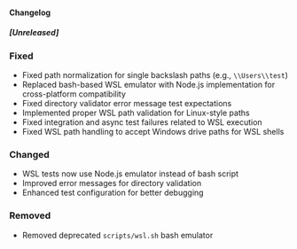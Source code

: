 #### Changelog

##### [Unreleased]

### Fixed
- Fixed path normalization for single backslash paths (e.g., `\\Users\\test`)
- Replaced bash-based WSL emulator with Node.js implementation for cross-platform compatibility
- Fixed directory validator error message test expectations
- Implemented proper WSL path validation for Linux-style paths
- Fixed integration and async test failures related to WSL execution
- Fixed WSL path handling to accept Windows drive paths for WSL shells

### Changed
- WSL tests now use Node.js emulator instead of bash script
- Improved error messages for directory validation
- Enhanced test configuration for better debugging

### Removed
- Removed deprecated `scripts/wsl.sh` bash emulator
